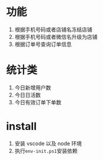 # 功能

1. 根据手机号码或者店铺名冻结店铺
2. 根据手机号码或者微信名升级为店铺
3. 根据订单号查询订单信息

# 统计类

1. 今日新增用户数
2. 今日日活数
3. 今日有效订单下单数

# install

1. 安装 vscode 以及 node 环境
2. 执行`env-init.ps1`安装依赖
